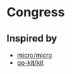 # Congress

## Inspired by

- [micro/micro](https://github.com/micro/micro)
- [go-kit/kit](https://github.com/go-kit/kit)
